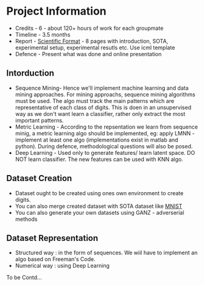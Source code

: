 Project Information 
===================

- Credits - 6 - about 120+ hours of work for each groupmate
- Timeline - 3.5 months 
- Report - [Scientific Format](https://2017.icml.cc/Conferences/2017/StyleAuthorInstructions) - 8 pages with introduction, SOTA, experimental setup, experimental resutls etc. Use icml template
- Defence - Present what was done and online presentation

Intorduction
------------

- Sequence Mining- Hence we'll implement machine learning and data mining approaches. For mining approachs, sequence mining algorithms 
must be used. The algo must track the main patterns which are representative of each class of digits. This is doen in an unsupervised way as we don't want learn a classifier, rather only extract the most important patterns. 
- Metric Learning - According to the repsentation we learn from sequence minig, a metric learning algo should be implemented, eg: apply LMNN - implement at least one algo (implementations exist in matlab and python). During defence, methodological questions will also be posed.  
- Deep Learning - Used only to generate features/ learn latent space. DO NOT learn classifier. The new features can be used with KNN algo.


Dataset Creation 
----------------

- Dataset ought to be created using ones own environment to create digits. 
- You can also merge created dataset with SOTA dataset like [MNIST](http://yann.lecun.com/exdb/mnist/)
- You can also generate your own datasets using GANZ - adverserial methods


Dataset Representation
----------------------
- Structured way : in the form of sequences. We wiil have to implement an algo based on Freeman's Code. 
- Numerical way : using Deep Learning



To be Contd...
